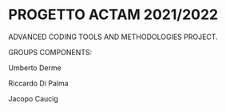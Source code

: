 # PROGETTO ACTAM 2021/2022

ADVANCED CODING TOOLS AND METHODOLOGIES PROJECT.

GROUPS COMPONENTS:

Umberto Derme

Riccardo Di Palma

Jacopo Caucig 
